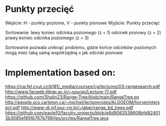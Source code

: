 # Punkty przecięć
Wejście: H - punkty poziome, V - punkty pionowe
Wyjście: Punkty przecięć

Sortowanie:
lewy koniec odcinka poziomego (z = 1)
odcinek pionowy (z = 2)
prawy koniec odcinka poziomego (z = 3)

Sortowanie pozwala uniknąć problemu, gdzie końce odcinków poziomych mogą mieć taką samą
współrzędną x jak odcinki pionowe

# Implementation based on:
https://cw.fel.cvut.cz/b181/_media/courses/cg/lectures/03-rangesearch.pdf
http://www.facweb.iitkgp.ac.in/~sourav/Lecture-17.pdf
https://github.com/Shalin23/Range-Tree/blob/main/RangeTree.py
http://people.scs.carleton.ca/~michiel/lecturenotes/ALGGEOM/horverintersect.pdf
http://www-di.inf.puc-rio.br/~laber/range_kd_trees.pdf
https://github.com/pavle10/faculty_projects/blob/e6d9063538608bfd824013b3085ef85fb767b799/les/src/les/RangeTree.java
